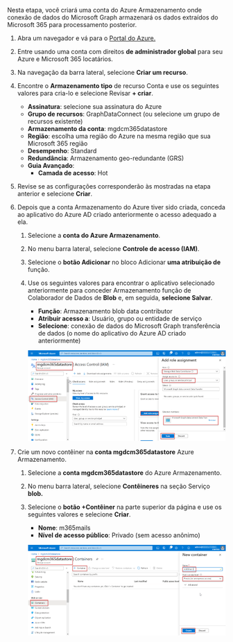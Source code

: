 <!-- markdownlint-disable MD002 MD041 -->

Nesta etapa, você criará uma conta do Azure Armazenamento onde conexão de dados do Microsoft Graph armazenará os dados extraídos do Microsoft 365 para processamento posterior.

1. Abra um navegador e vá para o [Portal do Azure.](https://portal.azure.com/)

1. Entre usando uma conta com direitos **de administrador global** para seu Azure e Microsoft 365 locatários.

1. Na navegação da barra lateral, selecione **Criar um recurso**.

1. Encontre o **Armazenamento tipo** de recurso Conta e use os seguintes valores para cria-lo e selecione Revisar **+ criar**.

    - **Assinatura**: selecione sua assinatura do Azure
    - **Grupo de recursos**: GraphDataConnect (ou selecione um grupo de recursos existente)
    - **Armazenamento da conta**: mgdcm365datastore
    - **Região**: escolha uma região do Azure na mesma região que sua Microsoft 365 região
    - **Desempenho**: Standard
    - **Redundância**: Armazenamento geo-redundante (GRS)
    - **Guia Avançado**:
      - **Camada de acesso**: Hot

1. Revise se as configurações corresponderão às mostradas na etapa anterior e selecione **Criar**.

1. Depois que a conta Armazenamento do Azure tiver sido criada, conceda ao aplicativo do Azure AD criado anteriormente o acesso adequado a ela.

    1. Selecione a **conta do Azure Armazenamento**.
    2. No menu barra lateral, selecione **Controle de acesso (IAM)**.
    3. Selecione o **botão Adicionar** no bloco Adicionar **uma atribuição de** função.
    4. Use os seguintes valores para encontrar o aplicativo selecionado anteriormente para conceder Armazenamento função de Colaborador de Dados de **Blob** e, em seguida, **selecione Salvar**.

        - **Função**: Armazenamento blob data contributor
        - **Atribuir acesso a**: Usuário, grupo ou entidade de serviço
        - **Selecione**: conexão de dados do Microsoft Graph transferência de dados (o nome do aplicativo do Azure AD criado anteriormente)

        ![Uma captura de tela mostrando a atribuição de função adequada para o aplicativo do Microsoft Graph Data Conexão na conta do Azure Armazenamento no portal do Azure.](images/data-connect-azure-storage-role.png)

1. Crie um novo contêiner na **conta mgdcm365datastore** Azure Armazenamento.

    1. Selecione a **conta mgdcm365datastore** do Azure Armazenamento.
    2. No menu barra lateral, selecione **Contêineres** na seção Serviço **blob.**
    3. Selecione o **botão +Contêiner** na parte superior da página e use os seguintes valores e selecione **Criar**.

        - **Nome**: m365mails
        - **Nível de acesso público**: Privado (sem acesso anônimo)

        ![Uma captura de tela mostrando a criação de um novo contêiner chamado m365mails nos contêineres de blob Armazenamento conta no portal do Azure.](images/data-connect-azure-storage-container.png)
